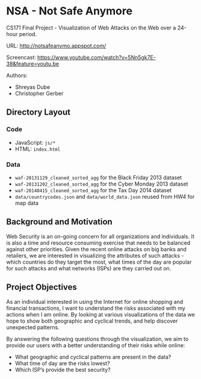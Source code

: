 NSA - Not Safe Anymore
===
CS171 Final Project - Visualization of Web Attacks on the Web over a 24-hour period. 

URL: http://notsafeanymo.appspot.com/

Screencast: https://www.youtube.com/watch?v=5Nn5gk7E-38&feature=youtu.be

Authors:
* Shreyas Dube
* Christopher Gerber

## Directory Layout
### Code
* JavaScript: `js/*`
* HTML: `index.html`

### Data
* `waf-20131129_cleaned_sorted_agg` for the Black Friday 2013 dataset
* `waf-20131202_cleaned_sorted_agg` for the Cyber Monday 2013 dataset
* `waf-20140415_cleaned_sorted_agg` for the Tax Day 2014 dataset
* `data/countrycodes.json` and `data/world_data.json` reused from HW4 for map data

## Background and Motivation 

Web Security is an on-going concern for all organizations and individuals. It is also a time and resource consuming exercise that needs to be balanced against other priorities. Given the recent online attacks on big banks and retailers, we are interested in visualizing the attributes of such attacks - which countries do they target the most, what times of the day are popular for such attacks and what networks (ISPs) are they carried out on.

## Project Objectives

As an individual interested in using the Internet for online shopping and financial transactions, I want to understand the risks associated with my actions when I am online. By looking at various visualizations of the data we hope to show both geographic and cyclical trends, and help discover unexpected patterns.

By answering the following questions through the visualization, we aim to provide our users with a better understanding of their risks while online:
* What geographic and cyclical patterns are present in the data?
* What time of day are the risks lowest?
* Which ISP’s provide the best security?


